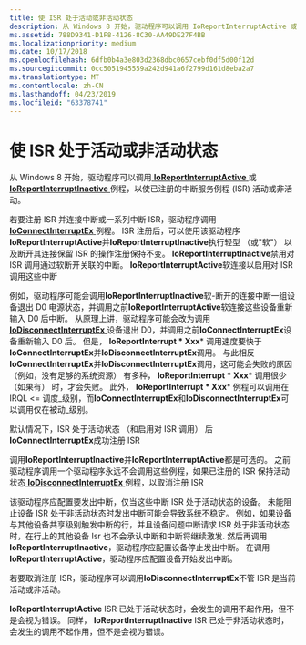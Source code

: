```yaml
---
title: 使 ISR 处于活动或非活动状态
description: 从 Windows 8 开始，驱动程序可以调用 IoReportInterruptActive 或 IoReportInterruptInactive 例程，以使已注册的中断服务例程 (ISR) 活动或非活动。
ms.assetid: 788D9341-D1F8-4126-8C30-AA49DE27F4BB
ms.localizationpriority: medium
ms.date: 10/17/2018
ms.openlocfilehash: 6dfb0b4a3e803d2368dbc0657cebf0df5d00f12d
ms.sourcegitcommit: 0cc5051945559a242d941a6f2799d161d8eba2a7
ms.translationtype: MT
ms.contentlocale: zh-CN
ms.lasthandoff: 04/23/2019
ms.locfileid: "63378741"
---
```

# <a name="making-an-isr-active-or-inactive"></a>使 ISR 处于活动或非活动状态


从 Windows 8 开始，驱动程序可以调用[ **IoReportInterruptActive** ](https://msdn.microsoft.com/library/windows/hardware/jj158875)或[ **IoReportInterruptInactive** ](https://msdn.microsoft.com/library/windows/hardware/jj158876)例程，以使已注册的中断服务例程 (ISR) 活动或非活动。

若要注册 ISR 并连接中断或一系列中断 ISR，驱动程序调用[ **IoConnectInterruptEx** ](https://msdn.microsoft.com/library/windows/hardware/ff548378)例程。 ISR 注册后，可以使用该驱动程序**IoReportInterruptActive**并**IoReportInterruptInactive**执行轻型 （或"软"） 以及断开其连接保留 ISR 的操作注册保持不变。 **IoReportInterruptInactive**禁用对 ISR 调用通过软断开关联的中断。 **IoReportInterruptActive**软连接以启用对 ISR 调用这些中断

例如，驱动程序可能会调用**IoReportInterruptInactive**软-断开的连接中断一组设备退出 D0 电源状态，并调用之前**IoReportInterruptActive**软连接这些设备重新输入 D0 后中断。 从原理上讲，驱动程序可能会改为调用[ **IoDisconnectInterruptEx** ](https://msdn.microsoft.com/library/windows/hardware/ff549093)设备退出 D0，并调用之前**IoConnectInterruptEx**设备重新输入 D0 后。 但是， **IoReportInterrupt * Xxx*** 调用速度要快于**IoConnectInterruptEx**并**IoDisconnectInterruptEx**调用。 与此相反**IoConnectInterruptEx**并**IoDisconnectInterruptEx**调用，这可能会失败的原因 （例如，没有足够的系统资源） 有多种， **IoReportInterrupt * Xxx*** 调用很少 （如果有） 时，才会失败。 此外， **IoReportInterrupt * Xxx*** 例程可以调用在 IRQL &lt;= 调度\_级别，而**IoConnectInterruptEx**和**IoDisconnectInterruptEx**可以调用仅在被动\_级别。

默认情况下，ISR 处于活动状态 （和启用对 ISR 调用） 后**IoConnectInterruptEx**成功注册 ISR

调用**IoReportInterruptInactive**并**IoReportInterruptActive**都是可选的。 之前驱动程序调用一个驱动程序永远不会调用这些例程，如果已注册的 ISR 保持活动状态[ **IoDisconnectInterruptEx** ](https://msdn.microsoft.com/library/windows/hardware/ff549093)例程，以取消注册 ISR

该驱动程序应配置要发出中断，仅当这些中断 ISR 处于活动状态的设备。 未能阻止设备 ISR 处于非活动状态时发出中断可能会导致系统不稳定。 例如，如果设备与其他设备共享级别触发中断的行，并且设备问题中断请求 ISR 处于非活动状态时，在行上的其他设备 Isr 也不会承认中断和中断将继续激发. 然后再调用**IoReportInterruptInactive**，驱动程序应配置设备停止发出中断。 在调用**IoReportInterruptActive**，驱动程序应配置设备开始发出中断。

若要取消注册 ISR，驱动程序可以调用**IoDisconnectInterruptEx**不管 ISR 是当前活动或非活动。

**IoReportInterruptActive** ISR 已处于活动状态时，会发生的调用不起作用，但不是会视为错误。 同样， **IoReportInterruptInactive** ISR 已处于非活动状态时，会发生的调用不起作用，但不是会视为错误。

 

 




